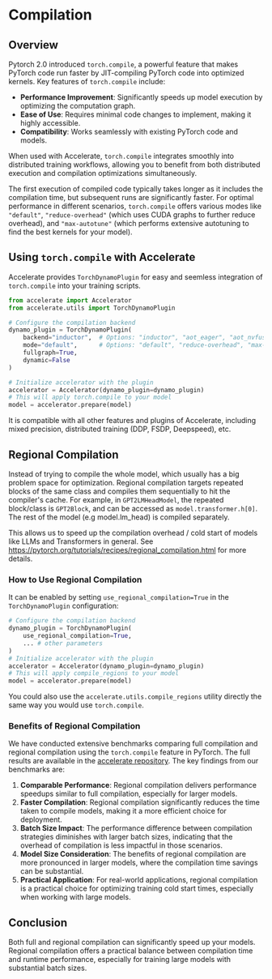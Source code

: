 # Compilation

## Overview

Pytorch 2.0 introduced `torch.compile`, a powerful feature that makes PyTorch code run faster by JIT-compiling PyTorch code into optimized kernels. Key features of `torch.compile` include:

- **Performance Improvement**: Significantly speeds up model execution by optimizing the computation graph.
- **Ease of Use**: Requires minimal code changes to implement, making it highly accessible.
- **Compatibility**: Works seamlessly with existing PyTorch code and models.

When used with Accelerate, `torch.compile` integrates smoothly into distributed training workflows, allowing you to benefit from both distributed execution and compilation optimizations simultaneously.

The first execution of compiled code typically takes longer as it includes the compilation time, but subsequent runs are significantly faster. For optimal performance in different scenarios, `torch.compile` offers various modes like `"default"`, `"reduce-overhead"` (which uses CUDA graphs to further reduce overhead), and `"max-autotune"` (which performs extensive autotuning to find the best kernels for your model).

## Using `torch.compile` with Accelerate

Accelerate provides `TorchDynamoPlugin` for easy and seemless integration of `torch.compile` into your training scripts.

```python
from accelerate import Accelerator
from accelerate.utils import TorchDynamoPlugin

# Configure the compilation backend
dynamo_plugin = TorchDynamoPlugin(
    backend="inductor",  # Options: "inductor", "aot_eager", "aot_nvfuser", etc.
    mode="default",      # Options: "default", "reduce-overhead", "max-autotune"
    fullgraph=True,
    dynamic=False
)

# Initialize accelerator with the plugin
accelerator = Accelerator(dynamo_plugin=dynamo_plugin)
# This will apply torch.compile to your model
model = accelerator.prepare(model)
```

It is compatible with all other features and plugins of Accelerate, including mixed precision, distributed training (DDP, FSDP, Deepspeed), etc.

## Regional Compilation

Instead of trying to compile the whole model, which usually has a big problem space for optimization. Regional compilation targets repeated blocks of the same class and compiles them sequentially to hit the compiler's cache. For example, in `GPT2LMHeadModel`, the repeated block/class is `GPT2Block`, and can be accessed as `model.transformer.h[0]`. The rest of the model (e.g model.lm_head) is compiled separately.

This allows us to speed up the compilation overhead / cold start of models like LLMs and Transformers in general.
See <https://pytorch.org/tutorials/recipes/regional_compilation.html> for more details.

### How to Use Regional Compilation

It can be enabled by setting `use_regional_compilation=True` in the `TorchDynamoPlugin` configuration:

```python
# Configure the compilation backend
dynamo_plugin = TorchDynamoPlugin(
    use_regional_compilation=True,
    ... # other parameters
)
# Initialize accelerator with the plugin
accelerator = Accelerator(dynamo_plugin=dynamo_plugin)
# This will apply compile_regions to your model
model = accelerator.prepare(model)
```

You could also use the `accelerate.utils.compile_regions` utility directly the same way you would use `torch.compile`.

### Benefits of Regional Compilation

We have conducted extensive benchmarks comparing full compilation and regional compilation using the `torch.compile` feature in PyTorch. The full results are available in the [accelerate repository](https://github.com/huggingface/accelerate/tree/main/benchmarks/torch.compile/regional_compilation). The key findings from our benchmarks are:

1. **Comparable Performance**: Regional compilation delivers performance speedups similar to full compilation, especially for larger models.
2. **Faster Compilation**: Regional compilation significantly reduces the time taken to compile models, making it a more efficient choice for deployment.
3. **Batch Size Impact**: The performance difference between compilation strategies diminishes with larger batch sizes, indicating that the overhead of compilation is less impactful in those scenarios.
4. **Model Size Consideration**: The benefits of regional compilation are more pronounced in larger models, where the compilation time savings can be substantial.
5. **Practical Application**: For real-world applications, regional compilation is a practical choice for optimizing training cold start times, especially when working with large models.

## Conclusion

Both full and regional compilation can significantly speed up your models. Regional compilation offers a practical balance between compilation time and runtime performance, especially for training large models with substantial batch sizes.
